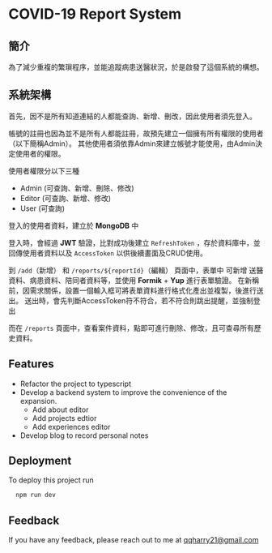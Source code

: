 
# COVID-19 Report System


## 簡介

為了減少重複的繁瑣程序，並能追蹤病患送醫狀況，於是啟發了這個系統的構想。
## 系統架構

首先，因不是所有知道連結的人都能查詢、新增、刪改，因此使用者須先登入。

帳號的註冊也因為並不是所有人都能註冊，故預先建立一個擁有所有權限的使用者（以下簡稱Admin）。
其他使用者須依靠Admin來建立帳號才能使用，由Admin決定使用者的權限。

使用者權限分以下三種
- Admin (可查詢、新增、刪除、修改)
- Editor (可查詢、新增、修改)
- User (可查詢)

登入的使用者資料，建立於 **MongoDB** 中

登入時，會經過 **JWT** 驗證，比對成功後建立 `RefreshToken` ，存於資料庫中，並回傳使用者資料以及 `AccessToken` 以供後續畫面及CRUD使用。

到 `/add`（新增） 和 `/reports/${reportId}`（編輯） 頁面中，表單中 可新增 送醫資料、病患資料、陪同者資料等，並使用 **Formik** + **Yup** 進行表單驗證。
在新稱前，因需求關係，設置一個輸入框可將表單資料進行格式化產出並複製，後進行送出。
送出時，會先判斷AccessToken符不符合，若不符合則跳出提醒，並強制登出


而在 `/reports` 頁面中，查看案件資料，點即可進行刪除、修改，且可查尋所有歷史資料。

## Features

- Refactor the project to typescript
- Develop a backend system to improve the convenience of the expansion.
    - Add about editor
    - Add projects edtior
    - Add experiences editor
- Develop blog to record personal notes


## Deployment

To deploy this project run

```bash
  npm run dev
```


## Feedback

If you have any feedback, please reach out to me at qqharry21@gmail.com

